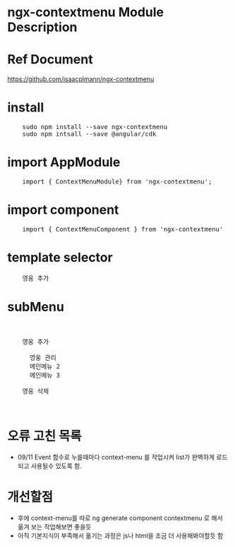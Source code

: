 ngx-contextmenu Module Description
====================================
# Ref Document

<https://github.com/isaacplmann/ngx-contextmenu>

# install
<pre>
    sudo npm install --save ngx-contextmenu
    sudo npm intsall --save @angular/cdk
</pre>

# import AppModule
<pre>
    import { ContextMenuModule} from 'ngx-contextmenu'; 
</pre>

# import component
<pre>
    import { ContextMenuComponent } from 'ngx-contextmenu'
</pre>

# template selector
<pre>
    <ng-template contextMenuItem (excute) = "addHero('영웅을 추가합니다')">영웅 추가</ng-template>
</pre>

# subMenu
<pre>
<div class = "ngx-contextmenu">
  <context-menu #adding class = "dropdown-menu">
    <ng-template  contextMenuItem  (excute) = "addHero('영웅을 추가합니다')">영웅 추가</ng-template>
    <context-menu >
      <ng-template [subMenu]="adding" contextMenuItem>영웅 관리</ng-template>
      <ng-template contextMenuItem>메인메뉴 2</ng-template>
      <ng-template contextMenuItem>메인메뉴 3</ng-template>
    </context-menu>
    <ng-template contextMenuItem (excute) = "deleteHero('영웅을 삭제합니다.')">영웅 삭제</ng-template>
  </context-menu>
</div>
</pre>



# 오류 고친 목록

* 09/11 Event 함수로 누를때마다 context-menu 를 작업시켜 list가 완벽하게 로드되고 사용될수 있도록 함.

# 개선할점

* 후에 context-menu를 따로 ng generate component contextmenu 로 해서 옮겨 보는 작업해보면 좋을듯
* 아직 기본지식이 부족해서 옮기는 과정은 js나 html을 조금 더 사용해봐야할듯 함
